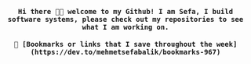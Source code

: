  
<h4 align="center"><samp> Hi there 👋🏾  welcome to my Github! I am Sefa, I build software systems, please check out my repositories to see what I am working on.</samp></h4>

<h4 align="center"><samp>🔭 [Bookmarks or links that I save throughout the week](https://dev.to/mehmetsefabalik/bookmarks-967)</samp></h4>

<!--
**mehmetsefabalik/mehmetsefabalik** is a ✨ _special_ ✨ repository because its `README.md` (this file) appears on your GitHub profile.

Here are some ideas to get you started:

- 🔭 I’m currently working on ...
- 🌱 I’m currently learning ...
- 👯 I’m looking to collaborate on ...
- 🤔 I’m looking for help with ...
- 💬 Ask me about ...
- 📫 How to reach me: ...
- 😄 Pronouns: ...
- ⚡ Fun fact: ...
-->
